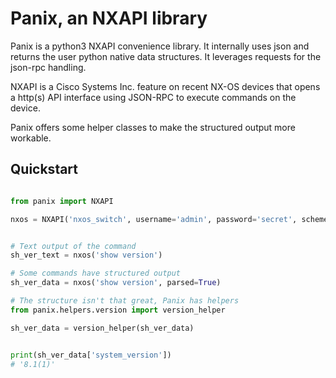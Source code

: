 # Panix, an NXAPI library

Panix is a python3 NXAPI convenience library.  It internally uses json and returns the user python native data structures. It leverages requests for the json-rpc handling. 

NXAPI is a Cisco Systems Inc. feature on recent NX-OS devices that opens a http(s) API interface using JSON-RPC to execute commands on the device. 

Panix offers some helper classes to make the structured output more workable. 


## Quickstart

```python

from panix import NXAPI

nxos = NXAPI('nxos_switch', username='admin', password='secret', scheme='https', port=8080)


# Text output of the command
sh_ver_text = nxos('show version')

# Some commands have structured output
sh_ver_data = nxos('show version', parsed=True)

# The structure isn't that great, Panix has helpers
from panix.helpers.version import version_helper

sh_ver_data = version_helper(sh_ver_data)


print(sh_ver_data['system_version'])
# '8.1(1)'


```



